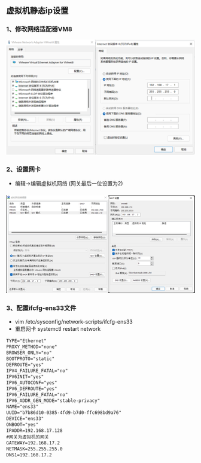 ## 虚拟机静态ip设置

### 1、修改网络适配器VM8

![image-20220411192025-oh6agro](Linux.assets/image-20220411192025-oh6agro.png)

### 2、设置网卡

* 编辑->编辑虚拟机网络 (网关最后一位设置为2)

### ![image-20220411182654-q3ro3fx](Linux.assets/image-20220411182654-q3ro3fx.png)

### 3、配置ifcfg-ens33文件

* vim /etc/sysconfig/network-scripts/ifcfg-ens33
* 重启网卡 systemctl restart network

```properties
TYPE="Ethernet"
PROXY_METHOD="none"
BROWSER_ONLY="no"
BOOTPROTO="static"
DEFROUTE="yes"
IPV4_FAILURE_FATAL="no"
IPV6INIT="yes"
IPV6_AUTOCONF="yes"
IPV6_DEFROUTE="yes"
IPV6_FAILURE_FATAL="no"
IPV6_ADDR_GEN_MODE="stable-privacy"
NAME="ens33"
UUID="b7b86d10-0385-4fd9-b7d0-ffc698bd9a76"
DEVICE="ens33"
ONBOOT="yes"
IPADDR=192.168.17.128
#网关为虚拟机的网关
GATEWAY=192.168.17.2 
NETMASK=255.255.255.0
DNS1=192.168.17.2
```
